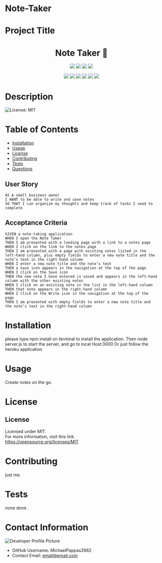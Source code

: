 # Note-Taker

# Project Title

  <h1 align="center">Note Taker 👋</h1>

  <p align="center">
    <img src="https://img.shields.io/github/repo-size/MichaelPappas2662/Note-Taker" />
    <img src="https://img.shields.io/github/languages/top/MichaelPappas2662/Note-Taker"  />
    <img src="https://img.shields.io/github/issues/MichaelPappas2662/Note-Taker" />
    <img src="https://img.shields.io/github/last-commit/MichaelPappas2662/Note-Taker" >
</p>

<p align="center">
    <img src="https://img.shields.io/badge/Javascript-yellow" />
    <img src="https://img.shields.io/badge/express-blue"  />
    <img src="https://img.shields.io/badge/-node.js-green" />
    <img src="https://img.shields.io/badge/-inquirer-red" >
    <img src="https://img.shields.io/badge/-screencastify-lightgrey" />
    <img src="https://img.shields.io/badge/-json-orange" />
</p>

# Description

  ![License: MIT](https://img.shields.io/badge/License-MIT-yellow.svg)

  
# Table of Contents

* [Installation](#-Installation)
* [Usage](#-Usage)
* [License](#-Installation)
* [Contributing](#-Contributing)
* [Tests](#-Tests)
* [Questions](#-Contact-Information)

## User Story

```
AS A small business owner
I WANT to be able to write and save notes
SO THAT I can organize my thoughts and keep track of tasks I need to complete
```


## Acceptance Criteria

```
GIVEN a note-taking application
WHEN I open the Note Taker
THEN I am presented with a landing page with a link to a notes page
WHEN I click on the link to the notes page
THEN I am presented with a page with existing notes listed in the left-hand column, plus empty fields to enter a new note title and the note’s text in the right-hand column
WHEN I enter a new note title and the note’s text
THEN a Save icon appears in the navigation at the top of the page
WHEN I click on the Save icon
THEN the new note I have entered is saved and appears in the left-hand column with the other existing notes
WHEN I click on an existing note in the list in the left-hand column
THEN that note appears in the right-hand column
WHEN I click on the Write icon in the navigation at the top of the page
THEN I am presented with empty fields to enter a new note title and the note’s text in the right-hand column
```

# Installation

  please type npm install on terminal to install the application.
  Then node server.js to start the server, and go to local Host:3000
  Or just follow the heroku application

# Usage

Create notes on the go.

# License

## License

  Licensed under MIT.<br/>
  For more information, visit this link.<br/>
  <https://opensource.org/licenses/MIT>
  
# Contributing

 just me.

# Tests

 none done .

# Contact Information

  ![Developer Profile Picture](undefined)

* GitHub Username: MichaelPappas2662
* Contact Email: email@email.com
  